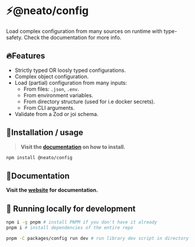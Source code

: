 # ⚡@neato/config

Load complex configuration from many sources on runtime with type-safety. Check the documentation for more info.


## 🔥Features
- Strictly typed OR loosly typed configurations.
- Complex object configuration.
- Load (partial) configuration from many inputs:
  - From files: `.json`, `.env`.
  - From environment variables.
  - From directory structure (used for i.e docker secrets).
  - From CLI arguments.
- Validate from a Zod or joi schema.


## 🍄Installation / usage

> **Visit the [documentation](https://neatojs.com/docs/config/guide/getting-started) on how to install.**

```sh
npm install @neato/config
```


## 📖Documentation

**Visit the [website](https://neatojs.com/docs/config) for documentation.**


## 🧬 Running locally for development

```sh
npm i -g pnpm # install PNPM if you don't have it already
pnpm i # install dependencies of the entire repo

pnpm -C packages/config run dev # run library dev script in directory
```
